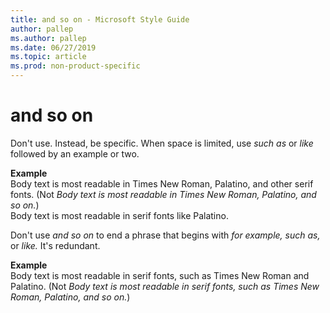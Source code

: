 ```yaml
---
title: and so on - Microsoft Style Guide
author: pallep
ms.author: pallep
ms.date: 06/27/2019
ms.topic: article
ms.prod: non-product-specific
---
```


# and so on

Don't use. Instead, be specific. When space is limited, use *such as* or *like* followed by an example or two.

**Example**  
Body text is most readable in Times New Roman, Palatino, and other serif fonts. (Not *Body text is most readable in Times New Roman, Palatino, and so on.*)  
Body text is most readable in serif fonts like Palatino.  

Don't use *and so on* to end a phrase that begins with *for example, such as,* or *like.* It's redundant.

**Example**  
Body text is most readable in serif fonts, such as Times New Roman and Palatino. (Not *Body text is most readable in serif fonts, such as Times New Roman, Palatino, and so on.*)
